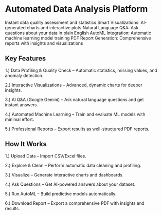 # Automated Data Analysis Platform
Instant data quality assessment and statistics Smart Visualizations: AI-generated charts and interactive plots Natural Language Q&amp;A: Ask questions about your data in plain English AutoML Integration: Automatic machine learning model training PDF Report Generation: Comprehensive reports with insights and visualizations


## Key Features

1.) Data Profiling & Quality Check – Automatic statistics, missing values, and anomaly detection.

2.) Interactive Visualizations – Advanced, dynamic charts for deeper insights.

3.) AI Q&A (Google Gemini) – Ask natural language questions and get instant answers.

4.) Automated Machine Learning – Train and evaluate ML models with minimal effort.

5.) Professional Reports – Export results as well-structured PDF reports.

## How It Works

1.) Upload Data – Import CSV/Excel files.

2.) Explore & Clean – Perform automatic data cleaning and profiling.

3.) Visualize – Generate interactive charts and dashboards.

4.) Ask Questions – Get AI-powered answers about your dataset.

5.) Run AutoML – Build predictive models automatically.

6.) Download Report – Export a comprehensive PDF with insights and results.
